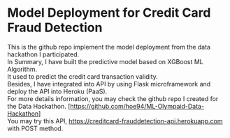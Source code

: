 # Model Deployment for Credit Card Fraud Detection

This is the github repo implement the model deployment from the data hackathon I participated. <br>
In Summary, I have built the predictive model based on XGBoost ML Algorithm. <br>
It used to predict the credit card transaction validity. <br>
Besides, I have integrated into API by using Flask microframework and deploy the API into Heroku (PaaS). <br>
For more details information,  you may check the github repo I created for the Data Hackathon.
[https://github.com/hoe94/ML-Olympaid-Data-Hackathon] <br>
You may try this API, https://creditcard-frauddetection-api.herokuapp.com with POST method. <br>